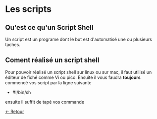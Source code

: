 # Les scripts

## Qu'est ce qu'un Script Shell

Un script est un programe dont le but est d'automatisé une ou plusieurs taches.

## Coment réalisé un script shell 

Pour pouvoir réalisé un script shell sur linux ou sur mac, il faut utilisé un éditeur de fiché comme Vi ou pico. Ensuite il vous faudra **toujours** commencé vos script par la ligne suivante 
* #!/bin/sh

ensuite il suffit de tapé vos commande

[<- Retour][l]

[l]:https://github.com/Chakyu23/Shell/blob/main/README.md
